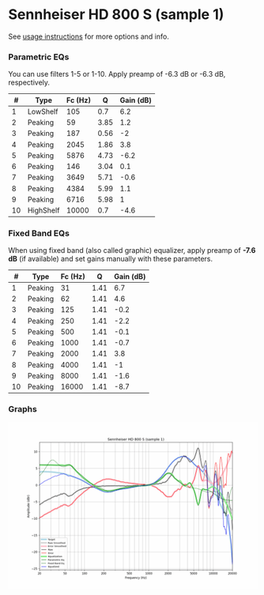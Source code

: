 # Sennheiser HD 800 S (sample 1)
See [usage instructions](https://github.com/jaakkopasanen/AutoEq#usage) for more options and info.

### Parametric EQs
You can use filters 1-5 or 1-10. Apply preamp of -6.3 dB or -6.3 dB, respectively.

|   # | Type      |   Fc (Hz) |    Q |   Gain (dB) |
|-----|-----------|-----------|------|-------------|
|   1 | LowShelf  |       105 | 0.7  |         6.2 |
|   2 | Peaking   |        59 | 3.85 |         1.2 |
|   3 | Peaking   |       187 | 0.56 |        -2   |
|   4 | Peaking   |      2045 | 1.86 |         3.8 |
|   5 | Peaking   |      5876 | 4.73 |        -6.2 |
|   6 | Peaking   |       146 | 3.04 |         0.1 |
|   7 | Peaking   |      3649 | 5.71 |        -0.6 |
|   8 | Peaking   |      4384 | 5.99 |         1.1 |
|   9 | Peaking   |      6716 | 5.98 |         1   |
|  10 | HighShelf |     10000 | 0.7  |        -4.6 |

### Fixed Band EQs
When using fixed band (also called graphic) equalizer, apply preamp of **-7.6 dB** (if available) and set gains manually with these parameters.

|   # | Type    |   Fc (Hz) |    Q |   Gain (dB) |
|-----|---------|-----------|------|-------------|
|   1 | Peaking |        31 | 1.41 |         6.7 |
|   2 | Peaking |        62 | 1.41 |         4.6 |
|   3 | Peaking |       125 | 1.41 |        -0.2 |
|   4 | Peaking |       250 | 1.41 |        -2.2 |
|   5 | Peaking |       500 | 1.41 |        -0.1 |
|   6 | Peaking |      1000 | 1.41 |        -0.7 |
|   7 | Peaking |      2000 | 1.41 |         3.8 |
|   8 | Peaking |      4000 | 1.41 |        -1   |
|   9 | Peaking |      8000 | 1.41 |        -1.6 |
|  10 | Peaking |     16000 | 1.41 |        -8.7 |

### Graphs
![](./Sennheiser%20HD%20800%20S%20(sample%201).png)
